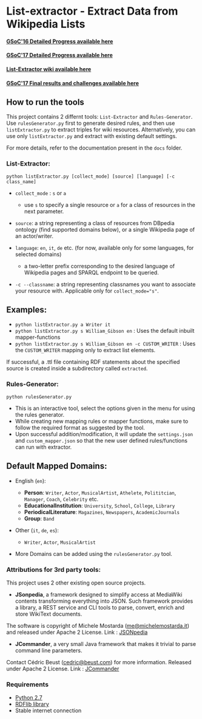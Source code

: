# List-extractor - Extract Data from Wikipedia Lists

#### [GSoC'16 Detailed Progress available here](https://github.com/dbpedia/extraction-framework/wiki/GSoC_2016_Progress_Federica)
#### [GSoC'17 Detailed Progress available here](https://github.com/dbpedia/list-extractor/wiki/GSoC-2017:-Krishanu-Konar-progress)
#### [List-Extractor wiki available here](https://github.com/dbpedia/list-extractor/wiki)
#### [GSoC'17 Final results and challenges available here](https://github.com/dbpedia/list-extractor/wiki/GSoC-2017:-Krishanu-Konar-progress)


## How to run the tools

This project contains 2 differnt tools: `List-Extractor` and `Rules-Generator`.
Use `rulesGenerator.py` first to generate desired rules, and then use `listExtractor.py` to extract triples for wiki resources.
Alternatively, you can use only `listExtractor.py` and extract with existing default settings.

For more details, refer to the documentation present in the `docs` folder.

### List-Extractor:

`python listExtractor.py [collect_mode] [source] [language] [-c class_name]`

* `collect_mode` : `s` or `a`

    * use `s` to specify a single resource or `a` for a class of resources in the next parameter.

* `source`: a string representing a class of resources from DBpedia ontology (find supported domains below), or a single Wikipedia page of an actor/writer.

* `language`: `en`, `it`, `de` etc. (for now, available only for some languages, for selected domains)

    * a two-letter prefix corresponding to the desired language of Wikipedia pages and SPARQL endpoint to be queried.

* `-c --classname`: a string representing classnames you want to associate your resource with. Applicable only for `collect_mode="s"`. 

## Examples: 

* `python listExtractor.py a Writer it` 
* `python listExtractor.py s William_Gibson en` : Uses the default inbuilt mapper-functions
* `python listExtractor.py s William_Gibson en -c CUSTOM_WRITER` : Uses the `CUSTOM_WRITER` mapping only to extract list elements.

If successful, a .ttl file containing RDF statements about the specified source is created inside a subdirectory called `extracted`.

### Rules-Generator:

`python rulesGenerator.py`

* This is an interactive tool, select the options given in the menu for using the rules generator.
* While creating new mapping rules or mapper functions, make sure to follow the required format as suggested by the tool.
* Upon successful addition/modification, it will update the `settings.json` and `custom_mapper.json` so that the new user defined rules/functions can run with extractor.

## Default Mapped Domains:

* English (`en`):
    * **Person**: `Writer`, `Actor`, `MusicalArtist`, `Athelete`, `Polititcian`, `Manager`, `Coach`, `Celebrity` etc.
    * **EducationalInstitution**: `University`, `School`, `College`, `Library`
    * **PeriodicalLiterature**: `Magazines`, `Newspapers`, `AcademicJournals`
    * **Group**: `Band`

* Other (`it`, `de`, `es`):
    * `Writer`, `Actor`, `MusicalArtist`

* More Domains can be added using the `rulesGenerator.py` tool.

### Attributions for 3rd party tools:

This project uses 2 other existing open source projects.

* **JSonpedia**, a framework designed to simplify access at MediaWiki contents transforming everything into JSON. Such framework provides a library, a REST service and CLI tools to parse, convert, enrich and store WikiText documents. 

The software is copyright of Michele Mostarda (me@michelemostarda.it) and released under Apache 2 License.
Link : [JSONpedia](https://bitbucket.org/hardest/jsonpedia)

* **JCommander**,  a very small Java framework that makes it trivial to parse command line parameters. 

Contact Cédric Beust (cedric@beust.com) for more information. Released under Apache 2 License.
Link : [JCommander](https://github.com/cbeust/jcommander)


### Requirements
* [Python 2.7](https://www.python.org/download/releases/2.7/) 
* [RDFlib library](http://rdflib.readthedocs.io/en/stable/gettingstarted.html)
* Stable internet connection

